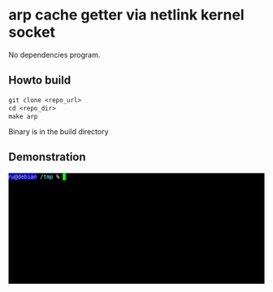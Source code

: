 # arp cache getter via netlink kernel socket
No dependencies program.

## Howto build
```
git clone <repo_url>
cd <repo_dir>
make arp
```
Binary is in the build directory

## Demonstration

![](https://github.com/legale/netlink_arp_cache/blob/main/demo.gif)
